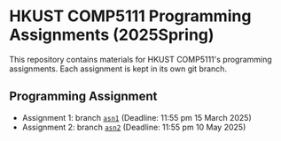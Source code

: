 # HKUST COMP5111 Programming Assignments (2025Spring)

This repository contains materials for HKUST COMP5111's programming assignments. Each assignment is kept in its own git branch.

## Programming Assignment

- Assignment 1: branch [`asn1`](../../tree/asn1) (Deadline: 11:55 pm 15 March 2025)
- Assignment 2: branch [`asn2`](../../tree/asn2) (Deadline: 11:55 pm 10 May 2025)
